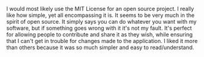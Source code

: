 I would most likely use the MIT License for an open source project. I really like how simple, yet all encompassing it is. It seems to be very much in the spirit of open source. It simply says you can do whatever you want with my software, but if something goes wrong with it it's not my fault. It's perfect for allowing people to contribute and share it as they wish, while ensuring that I can't get in trouble for changes made to the application. I liked it more than others because it was so much simpler and easy to read/understand.

